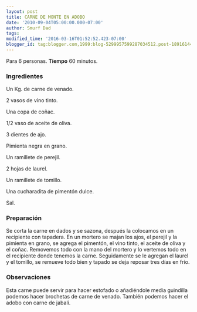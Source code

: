 ```yaml
---
layout: post
title: CARNE DE MONTE EN ADOBO
date: '2010-09-04T05:00:00.000-07:00'
author: Smurf Dad
tags: 
modified_time: '2016-03-16T01:52:52.423-07:00'
blogger_id: tag:blogger.com,1999:blog-5299957599287034512.post-1891614476029673576
---
```


Para 6 personas.
<b>Tiempo</b> 60 minutos.

<h3>Ingredientes</h3>

Un Kg. de carne de venado.

2 vasos de vino tinto.

Una copa de coñac.

1/2 vaso de aceite de oliva.

3 dientes de ajo.

Pimienta negra en grano.

Un ramillete de perejil.

2 hojas de laurel.

Un ramillete de tomillo.

Una cucharadita de pimentón dulce.

Sal.

<h3>Preparación</h3>

Se corta la carne en dados y se sazona, después la colocamos en un recipiente con tapadera. En un mortero se majan los ajos, el perejil y la pimienta en grano, se agrega el pimentón, el vino tinto, el aceite de oliva y el coñac. Removemos todo con la mano del mortero y lo vertemos todo en el recipiente donde tenemos la carne. Seguidamente se le agregan el laurel y el tomillo, se remueve todo bien y tapado se deja reposar tres días en frío.

<h3>Observaciones</h3>

Esta carne puede servir para hacer estofado o añadiéndole media guindilla podemos hacer brochetas de carne de venado. También podemos hacer el adobo con carne de jabalí.

